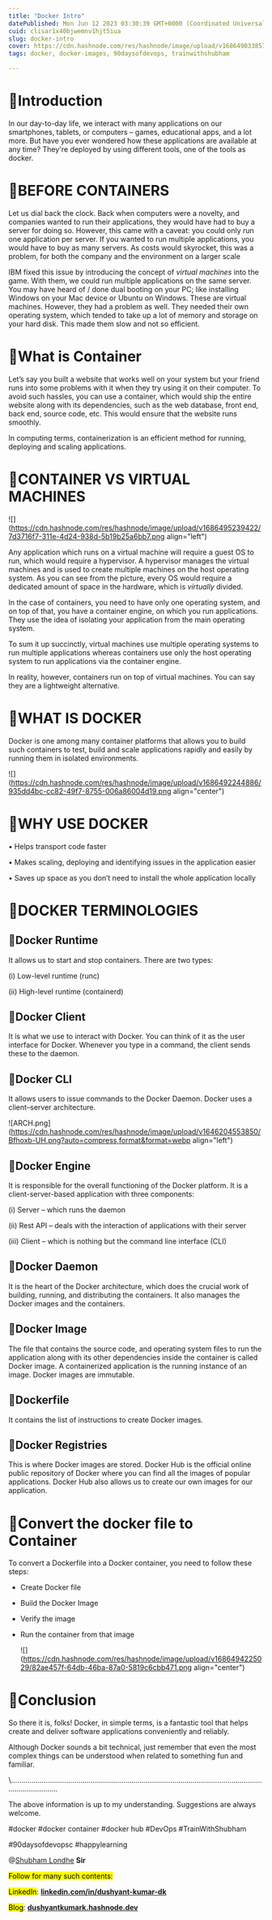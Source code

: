```yaml
---
title: "Docker Intro"
datePublished: Mon Jun 12 2023 03:30:39 GMT+0000 (Coordinated Universal Time)
cuid: clisar1x40bjwemnv1hjt5iua
slug: docker-intro
cover: https://cdn.hashnode.com/res/hashnode/image/upload/v1686490338576/6fbc3da9-61d1-4e76-87f7-b550e8dfd3e4.png
tags: docker, docker-images, 90daysofdevops, trainwithshubham

---
```


# 🌟**Introduction**

In our day-to-day life, we interact with many applications on our smartphones, tablets, or computers – games, educational apps, and a lot more. But have you ever wondered how these applications are available at any time? They're deployed by using different tools, one of the tools as docker.

# 🌟**BEFORE CONTAINERS**

Let us dial back the clock. Back when computers were a novelty, and companies wanted to run their applications, they would have had to buy a server for doing so. However, this came with a caveat: you could only run one application per server. If you wanted to run multiple applications, you would have to buy as many servers. As costs would skyrocket, this was a problem, for both the company and the environment on a larger scale

IBM fixed this issue by introducing the concept of *virtual machines* into the game. With them, we could run multiple applications on the same server. You may have heard of / done dual booting on your PC; like installing Windows on your Mac device or Ubuntu on Windows. These are virtual machines. However, they had a problem as well. They needed their own operating system, which tended to take up a lot of memory and storage on your hard disk. This made them slow and not so efficient.

# 🌟What is Container

Let’s say you built a website that works well on your system but your friend runs into some problems with it when they try using it on their computer. To avoid such hassles, you can use a container, which would ship the entire website along with its dependencies, such as the web database, front end, back end, source code, etc. This would ensure that the website runs smoothly.

In computing terms, containerization is an efficient method for running, deploying and scaling applications.

# 🌟**CONTAINER VS VIRTUAL MACHINES**

![](https://cdn.hashnode.com/res/hashnode/image/upload/v1686495239422/7d3716f7-311e-4d24-938d-5b19b25a6bb7.png align="left")

Any application which runs on a virtual machine will require a guest OS to run, which would require a hypervisor. A hypervisor manages the virtual machines and is used to create multiple machines on the host operating system. As you can see from the picture, every OS would require a dedicated amount of space in the hardware, which is *virtually* divided.

In the case of containers, you need to have only one operating system, and on top of that, you have a container engine, on which you run applications. They use the idea of isolating your application from the main operating system.

To sum it up succinctly, virtual machines use multiple operating systems to run multiple applications whereas containers use only the host operating system to run applications via the container engine.

In reality, however, containers run on top of virtual machines. You can say they are a lightweight alternative.

# 🌟**WHAT IS DOCKER**

Docker is one among many container platforms that allows you to build such containers to test, build and scale applications rapidly and easily by running them in isolated environments.

![](https://cdn.hashnode.com/res/hashnode/image/upload/v1686492244886/935dd4bc-cc82-49f7-8755-006a86004d19.png align="center")

# 🌟**WHY USE DOCKER**

• Helps transport code faster

• Makes scaling, deploying and identifying issues in the application easier

• Saves up space as you don’t need to install the whole application locally

# 🌟**DOCKER TERMINOLOGIES**

## **🔹Docker Runtime**

It allows us to start and stop containers. There are two types:

(i) Low-level runtime (runc)

(ii) High-level runtime (containerd)

## **🔹Docker Client**

It is what we use to interact with Docker. You can think of it as the user interface for Docker. Whenever you type in a command, the client sends these to the daemon.

## **🔹Docker CLI**

It allows users to issue commands to the Docker Daemon. Docker uses a client–server architecture.

![ARCH.png](https://cdn.hashnode.com/res/hashnode/image/upload/v1646204553850/Bfhoxb-UH.png?auto=compress,format&format=webp align="left")

## **🔹Docker Engine**

It is responsible for the overall functioning of the Docker platform. It is a client-server-based application with three components:

(i) Server – which runs the daemon

(ii) Rest API – deals with the interaction of applications with their server

(iii) Client – which is nothing but the command line interface (CLI)

## **🔹Docker Daemon**

It is the heart of the Docker architecture, which does the crucial work of building, running, and distributing the containers. It also manages the Docker images and the containers.

## **🔹Docker Image**

The file that contains the source code, and operating system files to run the application along with its other dependencies inside the container is called Docker image. A containerized application is the running instance of an image. Docker images are immutable.

## **🔹Dockerfile**

It contains the list of instructions to create Docker images.

## **🔹Docker Registries**

This is where Docker images are stored. Docker Hub is the official online public repository of Docker where you can find all the images of popular applications. Docker Hub also allows us to create our own images for our application.

# 🌟Convert the docker file to Container

To convert a Dockerfile into a Docker container, you need to follow these steps:

* Create Docker file
    
* Build the Docker Image
    
* Verify the image
    
* Run the container from that image
    
    ![](https://cdn.hashnode.com/res/hashnode/image/upload/v1686494225029/82ae457f-64db-46ba-87a0-5819c6cbb471.png align="center")
    

# 🌟Conclusion

So there it is, folks! Docker, in simple terms, is a fantastic tool that helps create and deliver software applications conveniently and reliably.

Although Docker sounds a bit technical, just remember that even the most complex things can be understood when related to something fun and familiar.

\\...................................................................................................................................................

The above information is up to my understanding. Suggestions are always welcome.

#docker #docker container #docker hub #DevOps #TrainWithShubham

#90daysofdevopsc #happylearning

@[Shubham Londhe](@TrainWithShubham) **Sir**

<mark>Follow for many such contents:</mark>

<mark>LinkedIn</mark>: [**linkedin.com/in/dushyant-kumar-dk**](http://linkedin.com/in/dushyant-kumar-dk)

<mark>Blog</mark>: [**dushyantkumark.hashnode.dev**](http://dushyantkumark.hashnode.dev)